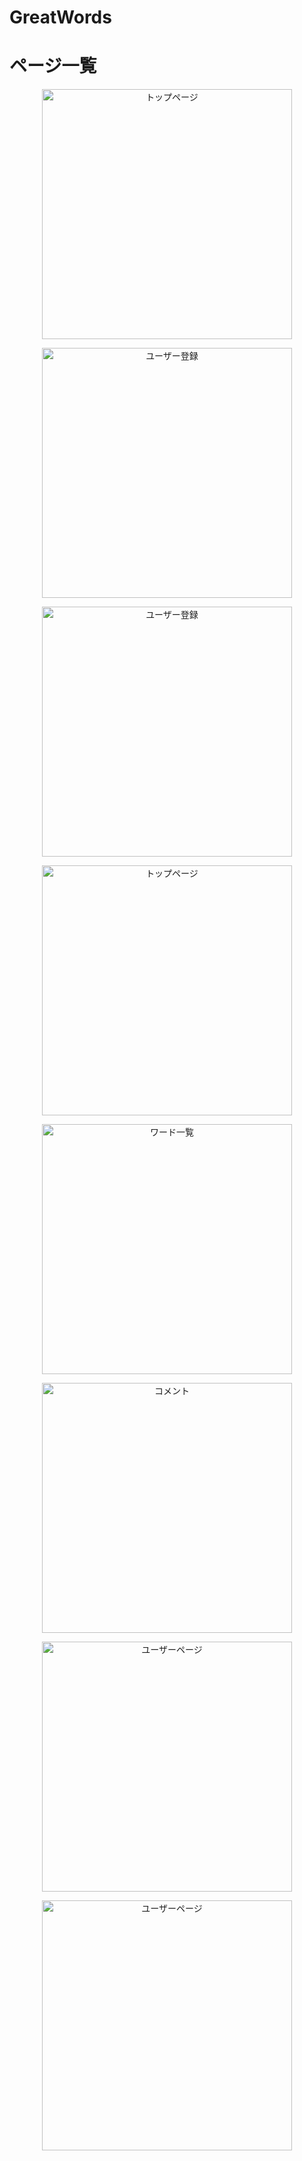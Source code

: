 # GreatWords

# ページ一覧
<p align="center">
  <img src="images/firstpage.png" alt="トップページ" width="400px">
</p>

<p align="center">
  <img src="images/auth1.png" alt="ユーザー登録" width="400px">
</p>

<p align="center">
  <img src="images/auth2.png" alt="ユーザー登録" width="400px">
</p>

<p align="center">
  <img src="images/speaker.png" alt="トップページ" width="400px">
</p>

<p align="center">
  <img src="images/words.png" alt="ワード一覧" width="400px">
</p>

<p align="center">
  <img src="images/comments.png" alt="コメント" width="400px">
</p>

<p align="center">
  <img src="images/user1.png" alt="ユーザーページ" width="400px">
</p>

<p align="center">
  <img src="images/user.png" alt="ユーザーページ" width="400px">
</p>
